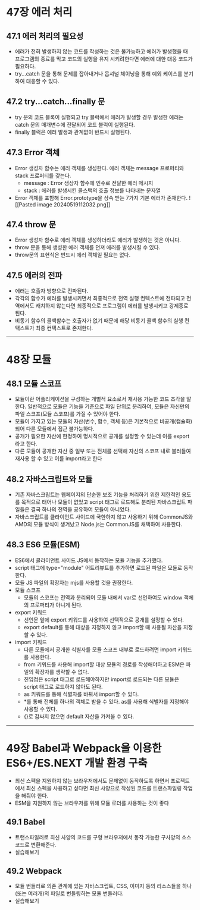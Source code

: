 # 47장 에러 처리
## 47.1 에러 처리의 필요성
- 에러가 전혀 발생하지 않는 코드를 작성하는 것은 불가능하고 에러가 발생했을 때 프로그램의 종료를 막고 코드의 실행을 유지 시키려한다면 에러에 대한 대응 코드가 필요하다.
-  try...catch 문을 통해 문제를 잡아내거나 옵셔널 체이닝을 통해 예외 케이스를 분기하여 대응할 수 있다.
## 47.2 try...catch...finally 문
- try 문의 코드 블록이 실행되고 try 블럭에서 에러가 발생할 경우 발생한 에러는 catch 문의 매개변수에 전달되어 코드 블럭이 실행된다. 
- finally 블럭은 에러 발생과 관계없이 반드시 실행된다.
## 47.3 Error 객체
- Error 생성자 함수는 에러 객체를 생성한다. 에러 객체는 message 프로퍼티와 stack 프로퍼티를 갖는다.
	- message : Error 생상자 함수에 인수로 전달한 에러 메시지
	- stack : 에러를 발생시킨 콜스택의 호출 정보를 나타내는 문자열
- Error 객체를 포함해 Error.prototype을 상속 받는 7가지 기본 에러가 존재한다.
![[Pasted image 20240519112032.png]]
## 47.4 throw 문
- Error 생성자 함수로 에러 객체를 생성하더라도 에러가 발생하는 것은 아니다.
- throw 문을 통해 생성한 에러 객체를 던져 에러를 발생시킬 수 있다.
- throw문의 표현식은 반드시 에러 객체일 필요는 없다.
## 47.5 에러의 전파
- 에러는 호출자 방향으로 전파된다. 
- 각각의 함수가 에러를 발생시키면서 최종적으로 전역 실행 컨텍스트에 전파되고 전역에서도 캐치하지 않는다면 최종적으로 프로그램이 에러를 발생시키고 강제종료 된다.
- 비동기 함수의 콜백함수는 호출자가 없기 때문에 해당 비동기 콜백 함수의 실행 컨택스트가 최종 컨택스트로 존재한다.

___
# 48장 모듈 
## 48.1 모듈 스코프
- 모듈이란 어플리케이션을 구성하는 개별적 요소로서 재사용 가능한 코드 조각을 말한다. 일반적으로 모듈은 기능을 기준으로 파일 단위로 분리하여, 모듈은 자신만의 파일 스코프(모듈 스코프)를 가질 수 있어야 한다.
- 모듈이 가지고 있는 모듈의 자산(변수, 함수, 객체 등)은 기본적으로 비공개(캡슐화)되어 다른 모듈에서 접근 불가능하다.
- 공개가 필요한 자산에 한정하여 명시적으로 공개를 설정할 수 있는데 이를 export라고 한다.
- 다른 모듈이 공개한 자산 중 일부 또는 전체를 선택해 자신의 스코프 내로 불러들여 재사용 할 수 있고 이를 import라고 한다
## 48.2 자바스크립트와 모듈
- 기존 자바스크립트는 웹페이지의 단순한 보조 기능을 처리하기 위한 제한적인 용도를 목적으로 태어나 모듈이 없었고 script 태그로 로드해도 분리된 자바스크립트 파일들은 결국 하나의 전역을 공유하여 모듈이 아니었다.
- 자바스크립트를 클라이언트 사이드에 국한하지 않고 사용하기 위해 CommonJS와 AMD의 모듈 방식이 생겨났고 Node.js는 CommonJS를 채택하여 사용한다.
## 48.3 ES6 모듈(ESM)
- ES6에서 클라이언트 사이드 JS에서 동작하는 모듈 기능을 추가했다.
- script 태그에 type="module" 어트리뷰트를 추가하면 로드된 파일은 모듈로 동작한다.
- 모듈 JS 파일의 확장자는 mjs를 사용할 것을 권장한다.
- 모듈 스코프 
	- 모듈의 스코프는 전역과 분리되어 모듈 내에서 var로 선언하여도 window 객체의 프로퍼티가 아니게 된다.
- export 키워드
	- 선언문 앞에 export 키워드를 사용하여 선택적으로 공개를 설정할 수 있다.
	- export default를 통해 대상을 지정하지 않고 import할 때 사용될 자산을 지정할 수 있다.
- import 키워드
	- 다른 모듈에서 공개한 식별자를 모듈 스코프 내부로 로드하려면 import 키워드를 사용한다. 
	- from 키워드를 사용해 import할 대상 모듈의 경로를 작성해야하고 ESM은 파일의 확장자를 생략할 수 없다.
	- 진입점은 script 태그로 로드해야하지만 import로 로드되는 다른 모듈은 script 태그로 로드하지 않아도 된다.
	- as 키워드를 통해 식별자를 바꿔서 import할 수 있다.
	- \*를 통해 전체를 하나의 객체로 받을 수 있다. as를 사용해 식별자를 지정해야 사용할 수 있다.
	- \{\}로 감싸지 않으면 default 자산을 가져올 수 있다.


___
# 49장 Babel과 Webpack을 이용한 ES6+/ES.NEXT 개발 환경 구축
- 최신 스펙을 지원하지 않는 브라우저에서도 문제없이 동작하도록 하면서 프로젝트에서 최신 스펙을 사용하고 싶다면 최신 사양으로 작성된 코드를 트랜스파일링 작업을 해줘야 한다.
- ESM을 지원하지 않는 브라우저를 위해 모듈 로더를 사용하는 것이 좋다
## 49.1 Babel
- 트랜스파일러로 최신 사양의 코드를 구형 브라우저에서 동작 가능한 구사양의 소스코드로 변환해준다.
- 실습해보기
## 49.2 Webpack
- 모듈 번들러로 의존 관계에 있는 자바스크립트, CSS, 이미지 등의 리소스들을 하나(또는 여러개)의 파일로 번들링하는 모듈 번들러다. 
- 실습해보기
